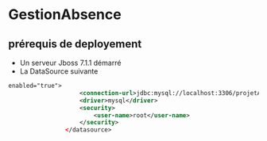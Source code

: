 GestionAbsence
==============

## prérequis de deployement ##

- Un serveur Jboss 7.1.1 démarré
- La DataSource suivante
```xml <datasource jta="true" jndi-name="java:/MySqlDS2" pool-name="MySqlDS_Pool2" 
enabled="true">
                    <connection-url>jdbc:mysql://localhost:3306/projetAbsenceTest</connection-url>
                    <driver>mysql</driver>
                    <security>
                        <user-name>root</user-name>
                    </security>
                </datasource>
```